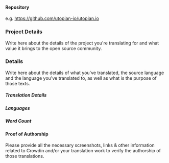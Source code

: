#### Repository
e.g. https://github.com/utopian-io/utopian.io

### Project Details
Write here about the details of the project you're translating for and what value it brings to the open source community.

### Details
Write here about the details of what you've translated, the source language and the language you've translated to, as well as what is the purpose of those texts. 

##### Translation Details

##### Languages

##### Word Count

#### Proof of Authorship
Please provide all the necessary screenshots, links & other information related to Crowdin and/or your translation work to verify the authorship of those translations.


